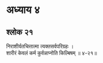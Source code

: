 # अध्याय ४

## श्लोक २१

निराशीर्यतचित्तात्मा त्यक्तसर्वपरिग्रहः ।<br>शारीरं केवलं कर्म कुर्वन्नाप्नोति किल्बिषम् ॥ ४-२१॥<br><br>

